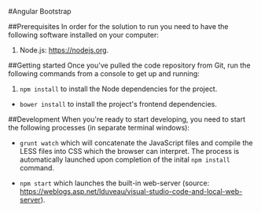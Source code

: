 #Angular Bootstrap

##Prerequisites
In order for the solution to run you need to have the following software installed on your computer:

1. Node.js: https://nodejs.org.


##Getting started
Once you've pulled the code repository from Git, run the following commands from a console to get up and running:

1. `npm install` to install the Node dependencies for the project.
- `bower install` to install the project's frontend dependencies.


##Development
When you're ready to start developing, you need to start the following processes (in separate terminal windows):

- `grunt watch` which will concatenate the JavaScript files and compile the LESS files into CSS which the browser can interpret. The process is automatically launched upon completion of the inital `npm install` command.

- `npm start` which launches the built-in web-server (source: https://weblogs.asp.net/lduveau/visual-studio-code-and-local-web-server).